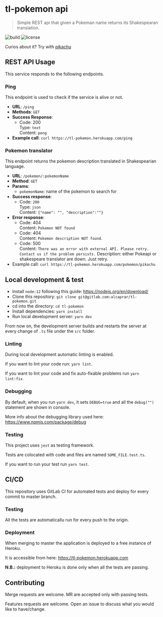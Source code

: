 # tl-pokemon api

> Simple REST api that given a Pokeman name returns its Shakespearan 
translation.

![build](https://gitlab.com/alcaprar/tl-pokemon/badges/master/pipeline.svg)
![license](https://img.shields.io/badge/license-GPL%20v3-green)

Curios about it? Try with [pikachu](https://tl-pokemon.herokuapp.com/pokemon/pikachu)

## REST API Usage

This service responds to the following endpoints.

### Ping

This endpoint is used to check if the service is alive or not.

- **URL**: `/ping`
- **Methods**: `GET`
- **Success Response**:
  - Code: 200 <br>
  Type: `text` <br>
  Content: `pong`
- **Example call**: `curl https://tl-pokemon.herokuapp.com/ping`

### Pokemon translator

This endpoint returns the pokemon description translated in Shakespearian language.

- **URL**: `/pokemon/:pokemonName`
- **Method**: `GET`
- **Params**:
  - `pokemonName`: name of the pokemon to search for
- **Success response**:
  - Code: `200` <br>
  Type: `json` <br>
  Content: `{"name": "", "description":""}`
- **Error response**:
  - Code: 404 <br>
  Content: `Pokemon NOT found`
  - Code: 404 <br>
  Content: `Pokemon description NOT found`.
  - Code: 500 <br>
  Content: `There was an error with external API. Please retry. Contact us if the problem persists.`
  Description: either Pokeapi or shakespeare translator are down. Just retry.
- Example call: `curl https://tl-pokemon.herokuapp.com/pokemon/pikachu`

## Local development & test

- Install `node:12` following this guide: https://nodejs.org/en/download/
- Clone this repository: `git clone git@gitlab.com:alcaprar/tl-pokemon.git`
- cd into the directory: `cd tl-pokemon`
- Install dependencies: `yarn install`
- Run local development server: `yarn dev` 

From now on, the development server builds and restarts the server at every change of `.ts` file under the `src` folder.

### Linting

During local development automatic linting is enabled.

If you want to lint your code run: `yarn lint`.

If you want to lint your code and fix auto-fixable problems run `yarn lint:fix`.

### Debugging

By default, when you run `yarn dev`, it sets `DEBUG=true` and all the `debug("")` statement are shown in console. 

More info about the debugging library used here: https://www.npmjs.com/package/debug

### Testing

This project uses `jest` as testing framework.

Tests are colocated with code and files are named `SOME_FILE.test.ts`.

If you want to run your test run `yarn test`.

## CI/CD

This repository uses GitLab CI for automated tests and deploy for every commit to master branch.

### Testing

All the tests are automaticallu run for every push to the origin.

### Deployment

When merging to master the application is deployed to a free instance of Heroku. 

It is accessible from here: https://tl-pokemon.herokuapp.com

**N.B.:** deployment to Heroku is done only when all the tests are passing.

## Contributing 

Merge requests are welcome. MR are accepted only with passing tests.

Features requests are welcome. Open an issue to discuss what you would like to have/change.
